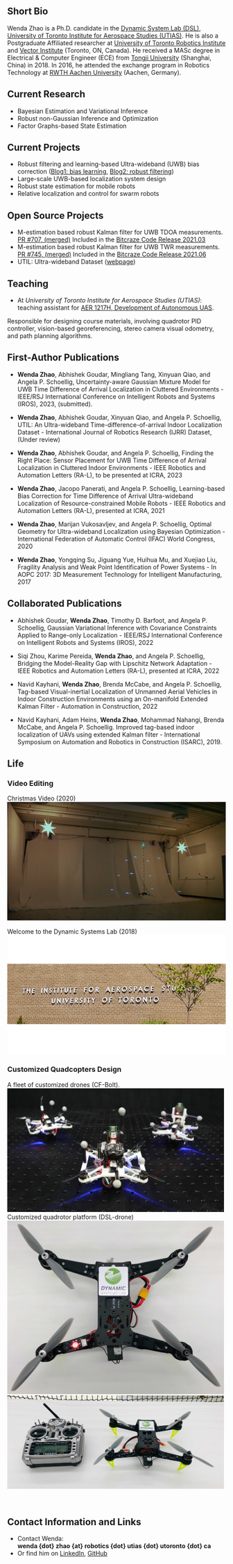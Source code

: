 ## Short Bio

Wenda Zhao is a Ph.D. candidate in the [Dynamic System Lab (DSL)][dsl], [University of Toronto Institute for Aerospace Studies (UTIAS)][utias]. He is also a Postgraduate Affiliated researcher at [University of Toronto Robotics Institute][RI] and [Vector Institute][VI] (Toronto, ON, Canada). He received a MASc degree in Electrical & Computer Engineer (ECE) from [Tongji University][tju] (Shanghai, China) in 2018. In 2016, he attended the exchange program in Robotics Technology at [RWTH Aachen University][rwth] (Aachen, Germany). 

## Current Research

- Bayesian Estimation and Variational Inference
- Robust non-Gaussian Inference and Optimization 
- Factor Graphs-based State Estimation

## Current Projects

- Robust filtering and learning-based Ultra-wideband (UWB) bias correction ([Blog1: bias learning][bias-learning], [Blog2: robust filtering][robust-filtering])
- Large-scale UWB-based localization system design
- Robust state estimation for mobile robots
- Relative localization and control for swarm robots 

## Open Source Projects
- M-estimation based robust Kalman filter for UWB TDOA measurements. [PR #707, (merged)][PR-707] Included in the [Bitcraze Code Release 2021.03][release-202103]
- M-estimation based robust Kalman filter for UWB TWR measurements. [PR #745, (merged)][PR-745] Included in the [Bitcraze Code Release 2021.06][release-202106]
- UTIL: Ultra-wideband Dataset ([webpage][uwb-dataset])

## Teaching

- At *University of Toronto Institute for Aerospace Studies (UTIAS)*:  <br /> teaching assistant for [AER 1217H, Development of Autonomous UAS][aer1217]. 

Responsible for designing course materials, involving quadrotor PID controller, vision-based georeferencing, stereo camera visual odometry, and path planning algorithms. 

## First-Author Publications

- **Wenda Zhao**, Abhishek Goudar, Mingliang Tang, Xinyuan Qiao, and Angela P. Schoellig, Uncertainty-aware Gaussian Mixture Model for UWB Time Difference of Arrival Localization in Cluttered Environments - IEEE/RSJ International Conference on Intelligent Robots and Systems (IROS), 2023, (submitted). 

- **Wenda Zhao**, Abhishek Goudar, Xinyuan Qiao, and Angela P. Schoellig, UTIL: An Ultra-wideband Time-difference-of-arrival Indoor Localization Dataset - International Journal of Robotics Research (IJRR) Dataset, (Under review)

- **Wenda Zhao**, Abhishek Goudar, and Angela P. Schoellig, Finding the Right Place: Sensor Placement for UWB Time Difference of Arrival Localization in Cluttered Indoor Environments - IEEE Robotics and Automation Letters (RA-L), to be presented at ICRA, 2023

- **Wenda Zhao**, Jacopo Panerati, and Angela P. Schoellig, Learning-based Bias Correction for Time Difference of Arrival Ultra-wideband Localization of Resource-constrained Mobile Robots - IEEE Robotics and Automation Letters (RA-L), presented at ICRA, 2021

- **Wenda Zhao**, Marijan Vukosavljev, and Angela P. Schoellig, Optimal Geometry for Ultra-wideband Localization using Bayesian Optimization - International Federation of Automatic Control (IFAC) World Congress, 2020

- **Wenda Zhao**, Yongqing Su, Jiguang Yue, Huihua Mu, and Xuejiao Liu, Fragility Analysis and Weak Point Identification of Power Systems - In AOPC 2017: 3D Measurement Technology for Intelligent Manufacturing, 2017

## Collaborated Publications

- Abhishek Goudar, **Wenda Zhao**, Timothy D. Barfoot, and Angela P. Schoellig, Gaussian Variational Inference with Covariance Constraints Applied to Range-only Localization - IEEE/RSJ International Conference on Intelligent Robots and Systems (IROS), 2022 

- Siqi Zhou, Karime Pereida, **Wenda Zhao**, and Angela P. Schoellig, Bridging the Model-Reality Gap with Lipschitz Network Adaptation - IEEE Robotics and Automation Letters (RA-L), presented at ICRA, 2022

- Navid Kayhani, **Wenda Zhao**, Brenda McCabe, and Angela P. Schoellig, Tag-based Visual-inertial Localization of Unmanned Aerial Vehicles in Indoor Construction Environments using an On-manifold Extended Kalman Filter - Automation in Construction, 2022

- Navid Kayhani, Adam Heins, **Wenda Zhao**, Mohammad Nahangi, Brenda McCabe, and Angela P. Schoellig. Improved tag-based indoor localization of UAVs using extended Kalman filter - International Symposium on Automation and Robotics in Construction (ISARC), 2019.



## Life

### Video Editing 
Christmas Video (2020)
[![Christmas Video (2020)](/xmas_20.png)](https://www.youtube.com/watch?v=54fA6etaOFo "Christmas Video (2020)") 

Welcome to the Dynamic Systems Lab (2018)
[![Welcome (2018)](/utias_welcome.png)](https://www.youtube.com/watch?v=KzGW4S400gU "Welcome (2018)") 
### Customized Quadcopters Design
A fleet of customized drones (CF-Bolt).
<img width="500" src="drone_fleet.jpg" >
Customized quadrotor platform (DSL-drone)
<img width="500" src="dsl-drone1.jpg" >
<img width="500" src="dsl-drone2.jpg" >
<p>&nbsp;</p>

## Contact Information and Links

- Contact Wenda:  <br />
  **wenda {dot} zhao {at} robotics {dot} utias {dot} utoronto {dot} ca**
- Or find him on [LinkedIn][1], [GitHub][2]
<!-- - [Resume][cv] -->

<br>
<div style="margin:10px auto;height: 245px; pointer-events: none;">
    <script type='text/javascript' id='clustrmaps' src='//cdn.clustrmaps.com/map_v2.js?cl=ffffff&w=a&t=tt&d=WHa9D1crDmmh9RyrF99004BuTB-twSgpCBI7lFp1Zew&co=1174cb&cmo=ef202f&cmn=2ddd2d&ct=ffffff'></script>
</div>
<br>

[1]:https://www.linkedin.com/in/wenda-zhao-648ab8138/
[2]:https://github.com/Williamwenda

[utias]:https://www.utias.utoronto.ca/
[dsl]:http://www.dynsyslab.org/
[VI]:https://vectorinstitute.ai/
[RI]:https://robotics.utoronto.ca/
[tju]:https://www.tongji.edu.cn/eng/
[rwth]:https://www.rwth-aachen.de/go/id/a/?lidx=1
[aer1217]:https://carre.utoronto.ca/aer1217
[bias-learning]:https://www.bitcraze.io/2020/04/learning-based-bias-correction-for-accurate-ultra-wideband-localization-of-a-crazyflie/
[robust-filtering]:https://www.bitcraze.io/2021/06/robust-kalman-filter-for-ultra-wideband-localization/
[release-202103]:https://github.com/bitcraze/crazyflie-firmware/releases/2021.03
[release-202106]:https://github.com/bitcraze/crazyflie-firmware/releases/2021.06
[PR-707]:https://github.com/bitcraze/crazyflie-firmware/pull/707
[PR-745]:https://github.com/bitcraze/crazyflie-firmware/pull/745
[uwb-dataset]:https://utiasdsl.github.io/util-uwb-dataset/